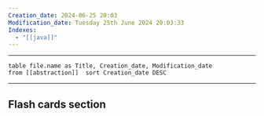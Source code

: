 ```yaml
---
Creation_date: 2024-06-25 20:03
Modification_date: Tuesday 25th June 2024 20:03:33
Indexes:
  - "[[java]]"
---
```


----

```dataview
table file.name as Title, Creation_date, Modification_date
from [[abstraction]]  sort Creation_date DESC
```


















---
## Flash cards section
